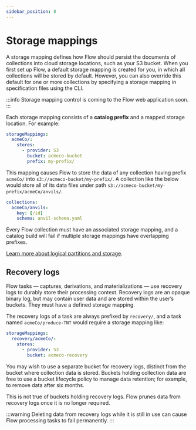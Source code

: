 ```yaml
---
sidebar_position: 8
---
```

# Storage mappings

A storage mapping defines how Flow should persist the documents of collections into cloud storage locations,
such as your S3 bucket. When you first set up Flow, a default storage mapping is created for you,
in which all collections will be stored by default.
However, you can also override this default for one or more collections
by specifying a storage mapping in specification files using the CLI.

:::info
Storage mapping control is coming to the Flow web application soon.
:::

Each storage mapping consists of a **catalog prefix** and a mapped storage location. For example:

```yaml
storageMappings:
  acmeCo/:
    stores:
      - provider: S3
        bucket: acmeco-bucket
        prefix: my-prefix/
```

This mapping causes Flow to store the data of any collection having prefix `acmeCo/` into `s3://acmeco-bucket/my-prefix/`.
A collection like the below would store all of its data files under path `s3://acmeco-bucket/my-prefix/acmeCo/anvils/`.

```yaml
collections:
  acmeCo/anvils:
    key: [/id]
    schema: anvil-schema.yaml
```

Every Flow collection must have an associated storage mapping,
and a catalog build will fail if multiple storage mappings have overlapping prefixes.

[Learn more about logical partitions and storage](./advanced/projections.md#logical-partitions).

## Recovery logs

Flow tasks — captures, derivations, and materializations — use recovery logs to durably store their processing context.
Recovery logs are an opaque binary log, but may contain user data and are stored within the user’s buckets.
They must have a defined storage mapping.

The recovery logs of a task are always prefixed by `recovery/`,
and a task named `acmeCo/produce-TNT` would require a storage mapping like:

```yaml
storageMappings:
  recovery/acmeCo/:
    stores:
      - provider: S3
        bucket: acmeco-recovery
```

You may wish to use a separate bucket for recovery logs, distinct from the bucket where collection data is stored.
Buckets holding collection data are free to use a bucket lifecycle policy to manage data retention;
for example, to remove data after six months.

This is not true of buckets holding recovery logs. Flow prunes data from recovery logs once it is no longer required.

:::warning
Deleting data from recovery logs while it is still in use can
cause Flow processing tasks to fail permanently.
:::